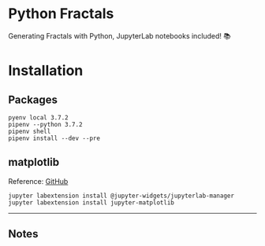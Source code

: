 # Python Fractals

Generating Fractals with Python, JupyterLab notebooks included! 📚

# Installation

## Packages

```shell
pyenv local 3.7.2
pipenv --python 3.7.2
pipenv shell
pipenv install --dev --pre
```

## matplotlib

Reference: [GitHub](https://github.com/matplotlib/jupyter-matplotlib)

```shell
jupyter labextension install @jupyter-widgets/jupyterlab-manager
jupyter labextension install jupyter-matplotlib
```

---

## Notes
